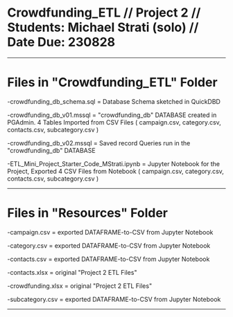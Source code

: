 # Crowdfunding_ETL // Project 2 // Students: Michael Strati (solo) // Date Due: 230828

----------------------------------------------
# Files in "Crowdfunding_ETL" Folder

-crowdfunding_db_schema.sql = Database Schema sketched in QuickDBD

-crowdfunding_db_v01.mssql = "crowdfunding_db" DATABASE created in PGAdmin. 4 Tables Imported from CSV Files ( campaign.csv, category.csv, contacts.csv, subcategory.csv )

-crowdfunding_db_v02.mssql = Saved record Queries run in the "crowdfunding_db" DATABASE

-ETL_Mini_Project_Starter_Code_MStrati.ipynb = Jupyter Notebook for the Project, Exported 4 CSV Files from Notebook ( campaign.csv, category.csv, contacts.csv, subcategory.csv )

----------------------------------------------
# Files in "Resources" Folder

-campaign.csv = exported DATAFRAME-to-CSV from Jupyter Notebook

-category.csv = exported DATAFRAME-to-CSV from Jupyter Notebook

-contacts.csv = exported DATAFRAME-to-CSV from Jupyter Notebook

-contacts.xlsx = original "Project 2 ETL Files"

-crowdfunding.xlsx = original "Project 2 ETL Files"

-subcategory.csv = exported DATAFRAME-to-CSV from Jupyter Notebook

----------------------------------------------
